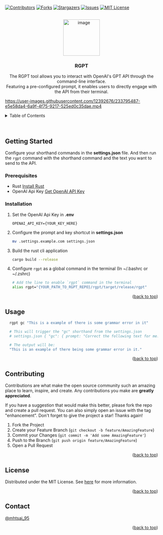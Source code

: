 <a name="readme-top"></a>

<!-- PROJECT SHIELDS -->
<!--
*** I'm using markdown "reference style" links for readability.
*** Reference links are enclosed in brackets [ ] instead of parentheses ( ).
*** See the bottom of this document for the declaration of the reference variables
*** for contributors-url, forks-url, etc. This is an optional, concise syntax you may use.
*** https://www.markdownguide.org/basic-syntax/#reference-style-links
-->
[![Contributors][contributors-shield]][contributors-url]
[![Forks][forks-shield]][forks-url]
[![Stargazers][stars-shield]][stars-url]
[![Issues][issues-shield]][issues-url]
[![MIT License][license-shield]][license-url]

<!-- PROJECT LOGO -->
<br />
<div align="center">
<img src="https://user-images.githubusercontent.com/12392676/233793965-fb55b753-ee8f-4eb4-acca-7011b9996ac5.png" alt="image" width="120" height="120">
<h3 align="center">RGPT</h3>

  <p align="center">
   The RGPT tool allows you to interact with OpenAI's GPT API through the command-line interface.<br/>
   Featuring a pre-configured prompt, it enables users to directly engage with the API from their terminal.
    <!-- <br />
    <a href="https://github.com/ju5td0m7m1nd/rgpt"><strong>Explore the docs »</strong></a>
    <br />
    <br />
    <a href="https://github.com/ju5td0m7m1nd/rgpt">View Demo</a>
    ·
    <a href="https://github.com/ju5td0m7m1nd/rgpt/issues">Report Bug</a>
    ·
    <a href="https://github.com/ju5td0m7m1nd/rgpt/issues">Request Feature</a> -->
  </p>
</div>



https://user-images.githubusercontent.com/12392676/233795487-e5e58da4-6a9f-4f75-9217-525ed0c35dae.mp4




<!-- TABLE OF CONTENTS -->
<details>
  <summary>Table of Contents</summary>
  <ol>
    <li>
      <a href="#getting-started">Getting Started</a>
      <ul>
        <li><a href="#prerequisites">Prerequisites</a></li>
        <li><a href="#installation">Installation</a></li>
      </ul>
    </li>
    <li><a href="#usage">Usage</a></li>
    <li><a href="#contributing">Contributing</a></li>
    <li><a href="#license">License</a></li>
    <li><a href="#contact">Contact</a></li>
    <li><a href="#acknowledgments">Acknowledgments</a></li>
  </ol>
</details>

<br />
<br />

<!-- GETTING STARTED -->
## Getting Started

Configure your shorthand commands in the **settings.json** file.
And then run the `rgpt` command with the shorthand command and the text you want to send to the API.


### Prerequisites

* Rust
  [Install Rust](https://www.rust-lang.org/tools/install)
* OpenAI Api Key
  [Get OpenAI API Key](https://openai.com/)
  

### Installation

1. Set the OpenAI Api Key in **.env**
   ```env
   OPENAI_API_KEY={YOUR_KEY_HERE}  
   ```
2. Configure the prompt and key shortcut in **settings.json**
   ```sh
   mv .settings.example.com settings.json
   ```
3. Build the rust cli application
   ```sh
   cargo build --release
   ```
4. Configure `rgpt` as a global command in the terminal (In ~/.bashrc or ~/.zshrc)
   ```sh
   # Add the line to enable `rgpt` command in the terminal
   alias rgpt="{YOUR_PATH_TO_RGPT_REPO}/rgpt/target/release/rgpt"
   ```

<p align="right">(<a href="#readme-top">back to top</a>)</p>



<!-- USAGE EXAMPLES -->
## Usage

```sh
  rgpt gc "This is a example of there is some grammar error in it"

  # This will trigger the "gc" shorthand from the settings.json
  # settings.json { "gc": { prompt: "Correct the following text for me:"}}

  # The output will be:
  "This is an example of there being some grammar error in it."
```

<p align="right">(<a href="#readme-top">back to top</a>)</p>

<!-- CONTRIBUTING -->
## Contributing

Contributions are what make the open source community such an amazing place to learn, inspire, and create. Any contributions you make are **greatly appreciated**.

If you have a suggestion that would make this better, please fork the repo and create a pull request. You can also simply open an issue with the tag "enhancement".
Don't forget to give the project a star! Thanks again!

1. Fork the Project
2. Create your Feature Branch (`git checkout -b feature/AmazingFeature`)
3. Commit your Changes (`git commit -m 'Add some AmazingFeature'`)
4. Push to the Branch (`git push origin feature/AmazingFeature`)
5. Open a Pull Request

<p align="right">(<a href="#readme-top">back to top</a>)</p>



<!-- LICENSE -->
## License

Distributed under the MIT License. See [here][license-url] for more information.

<p align="right">(<a href="#readme-top">back to top</a>)</p>



<!-- CONTACT -->
## Contact

[@mhtsai_95](https://twitter.com/mhtsai_95) 

<p align="right">(<a href="#readme-top">back to top</a>)</p>

<!-- MARKDOWN LINKS & IMAGES -->
<!-- https://www.markdownguide.org/basic-syntax/#reference-style-links -->
[contributors-shield]: https://img.shields.io/github/contributors/ju5td0m7m1nd/rgpt.svg?style=for-the-badge
[contributors-url]: https://github.com/ju5td0m7m1nd/rgpt/graphs/contributors
[forks-shield]: https://img.shields.io/github/forks/ju5td0m7m1nd/rgpt.svg?style=for-the-badge
[forks-url]: https://github.com/ju5td0m7m1nd/rgpt/network/members
[stars-shield]: https://img.shields.io/github/stars/ju5td0m7m1nd/rgpt.svg?style=for-the-badge
[stars-url]: https://github.com/ju5td0m7m1nd/rgpt/stargazers
[issues-shield]: https://img.shields.io/github/issues/ju5td0m7m1nd/rgpt.svg?style=for-the-badge
[issues-url]: https://github.com/ju5td0m7m1nd/rgpt/issues
[license-shield]: https://img.shields.io/github/license/ju5td0m7m1nd/rgpt.svg?style=for-the-badge
[license-url]: https://github.com/ju5td0m7m1nd/rgpt/blob/main/LICENSE
[Rust-url]: https://www.rust-lang.org/
[OpenAI-url]: https://openai.com/product/
[product-screenshot]: images/screenshot.png
